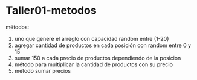 # Taller01-metodos
métodos:
1. uno que genere el arreglo con capacidad random entre (1-20)
2. agregar cantidad de productos en cada posición con random entre 0 y 15
3. sumar 150 a cada precio de productos dependiendo de la posicion
3. método para multiplicar la cantidad de productos con su precio
4. método sumar precios

